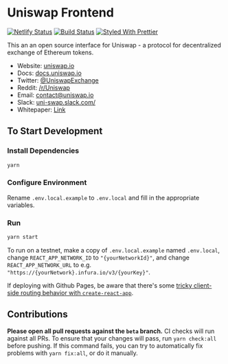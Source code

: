 # Uniswap Frontend

[![Netlify Status](https://api.netlify.com/api/v1/badges/fa110555-b3c7-4eeb-b840-88a835009c62/deploy-status)](https://app.netlify.com/sites/uniswap/deploys)
[![Build Status](https://travis-ci.org/Uniswap/uniswap-frontend.svg)](https://travis-ci.org/Uniswap/uniswap-frontend)
[![Styled With Prettier](https://img.shields.io/badge/code_style-prettier-ff69b4.svg)](https://prettier.io/)

This an an open source interface for Uniswap - a protocol for decentralized exchange of Ethereum tokens.

- Website: [uniswap.io](https://uniswap.io/)
- Docs: [docs.uniswap.io](https://docs.uniswap.io/)
- Twitter: [@UniswapExchange](https://twitter.com/UniswapExchange)
- Reddit: [/r/Uniswap](https://www.reddit.com/r/UniSwap/)
- Email: [contact@uniswap.io](mailto:contact@uniswap.io)
- Slack: [uni-swap.slack.com/](https://join.slack.com/t/uni-swap/shared_invite/enQtNDYwMjg1ODc5ODA4LWEyYmU0OGU1ZGQ3NjE4YzhmNzcxMDAyM2ExNzNkZjZjZjcxYTkwNzU0MGE3M2JkNzMxOTA2MzE2ZWM0YWQwNjU)
- Whitepaper: [Link](https://hackmd.io/C-DvwDSfSxuh-Gd4WKE_ig)

## To Start Development

### Install Dependencies

```bash
yarn
```

### Configure Environment

Rename `.env.local.example` to `.env.local` and fill in the appropriate variables.

### Run

```bash
yarn start
```

To run on a testnet, make a copy of `.env.local.example` named `.env.local`, change `REACT_APP_NETWORK_ID` to `"{yourNetworkId}"`, and change `REACT_APP_NETWORK_URL` to e.g. `"https://{yourNetwork}.infura.io/v3/{yourKey}"`.

If deploying with Github Pages, be aware that there's some [tricky client-side routing behavior with `create-react-app`](https://create-react-app.dev/docs/deployment#notes-on-client-side-routing).

## Contributions

**Please open all pull requests against the `beta` branch.** CI checks will run against all PRs. To ensure that your changes will pass, run `yarn check:all` before pushing. If this command fails, you can try to automatically fix problems with `yarn fix:all`, or do it manually.
